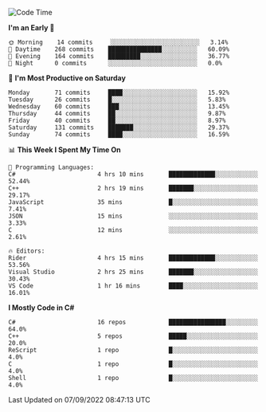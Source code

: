 <!--START_SECTION:waka-->
![Code Time](http://img.shields.io/badge/Code%20Time-815%20hrs%2021%20mins-blue)

**I'm an Early 🐤** 

```text
🌞 Morning    14 commits     ░░░░░░░░░░░░░░░░░░░░░░░░░   3.14% 
🌆 Daytime    268 commits    ███████████████░░░░░░░░░░   60.09% 
🌃 Evening    164 commits    █████████░░░░░░░░░░░░░░░░   36.77% 
🌙 Night      0 commits      ░░░░░░░░░░░░░░░░░░░░░░░░░   0.0%

```
📅 **I'm Most Productive on Saturday** 

```text
Monday       71 commits     ████░░░░░░░░░░░░░░░░░░░░░   15.92% 
Tuesday      26 commits     █░░░░░░░░░░░░░░░░░░░░░░░░   5.83% 
Wednesday    60 commits     ███░░░░░░░░░░░░░░░░░░░░░░   13.45% 
Thursday     44 commits     ██░░░░░░░░░░░░░░░░░░░░░░░   9.87% 
Friday       40 commits     ██░░░░░░░░░░░░░░░░░░░░░░░   8.97% 
Saturday     131 commits    ███████░░░░░░░░░░░░░░░░░░   29.37% 
Sunday       74 commits     ████░░░░░░░░░░░░░░░░░░░░░   16.59%

```


📊 **This Week I Spent My Time On** 

```text
💬 Programming Languages: 
C#                       4 hrs 10 mins       █████████████░░░░░░░░░░░░   52.44% 
C++                      2 hrs 19 mins       ███████░░░░░░░░░░░░░░░░░░   29.17% 
JavaScript               35 mins             █░░░░░░░░░░░░░░░░░░░░░░░░   7.41% 
JSON                     15 mins             ░░░░░░░░░░░░░░░░░░░░░░░░░   3.33% 
C                        12 mins             ░░░░░░░░░░░░░░░░░░░░░░░░░   2.61%

🔥 Editors: 
Rider                    4 hrs 15 mins       █████████████░░░░░░░░░░░░   53.56% 
Visual Studio            2 hrs 25 mins       ███████░░░░░░░░░░░░░░░░░░   30.43% 
VS Code                  1 hr 16 mins        ████░░░░░░░░░░░░░░░░░░░░░   16.01%

```

**I Mostly Code in C#** 

```text
C#                       16 repos            ████████████████░░░░░░░░░   64.0% 
C++                      5 repos             █████░░░░░░░░░░░░░░░░░░░░   20.0% 
ReScript                 1 repo              █░░░░░░░░░░░░░░░░░░░░░░░░   4.0% 
C                        1 repo              █░░░░░░░░░░░░░░░░░░░░░░░░   4.0% 
Shell                    1 repo              █░░░░░░░░░░░░░░░░░░░░░░░░   4.0%

```



 Last Updated on 07/09/2022 08:47:13 UTC
<!--END_SECTION:waka-->
